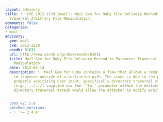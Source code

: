 ```yaml
---
layout: advisory
title: ! 'CVE-2012-2139 (mail): Mail Gem for Ruby File Delivery Method to Parameter
  Traversal Arbitrary File Manipulation'
comments: false
categories:
- mail
advisory:
  gem: mail
  cve: 2012-2139
  osvdb: 81631
  url: http://www.osvdb.org/show/osvdb/81631
  title: Mail Gem for Ruby File Delivery Method to Parameter Traversal Arbitrary File
    Manipulation
  date: 2012-03-14
  description: ! 'Mail Gem for Ruby contains a flaw that allows a remote attacker
    to traverse outside of a restricted path. The issue is due to the program not
    properly sanitizing user input, specifically directory traversal style attacks
    (e.g., ../../) supplied via the ''to'' parameter within the delivery method. This
    directory traversal attack would allow the attacker to modify arbitrary files.

'
  cvss_v2: 5.0
  patched_versions:
  - ! '>= 2.4.4'
---
```

